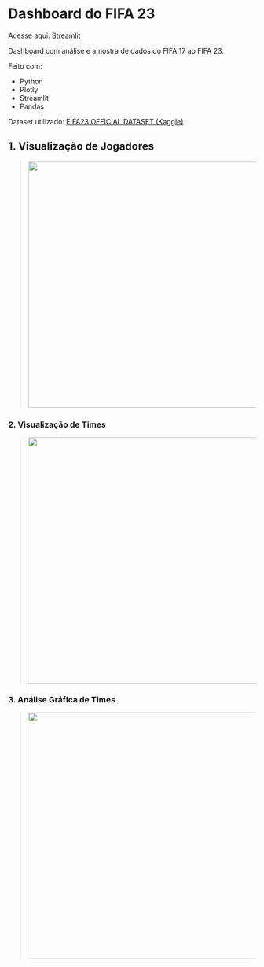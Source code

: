 # Dashboard do FIFA 23

Acesse aqui: [Streamlit](https://lelis-fifa23-dashboard.streamlit.app/)

Dashboard com análise e amostra de dados do FIFA 17 ao FIFA 23.

Feito com:
- Python
- Plotly
- Streamlit
- Pandas

Dataset utilizado: [FIFA23 OFFICIAL DATASET (Kaggle)](https://www.kaggle.com/datasets/kevwesophia/fifa23-official-datasetclean-data/)

## 1. Visualização de Jogadores

> <img src="https://github.com/gblelis/fifa23-dashboard/assets/132955954/44501c15-81b8-430a-bd9b-b7ea3a2ce8bb" height="500" style="border: 1px solid white">

### 2. Visualização de Times

> <img src="https://github.com/gblelis/fifa23-dashboard/assets/132955954/45026352-dc14-473f-af8e-3ac7c59f7f9f" height="500">

### 3. Análise Gráfica de Times

> <img src="https://github.com/gblelis/fifa23-dashboard/assets/132955954/8fd347cf-09bf-4e74-b3ee-2b202a648a5f" height="500">
